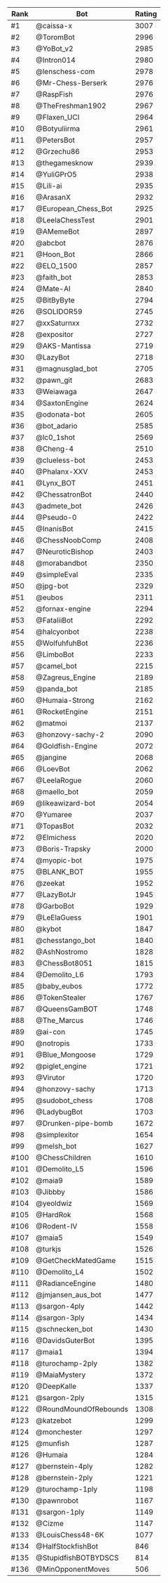 Rank|Bot|Rating
---|---|---
#1|@caissa-x|3007
#2|@ToromBot|2996
#3|@YoBot_v2|2985
#4|@Intron014|2980
#5|@lenschess-com|2978
#6|@Mr-Chess-Berserk|2976
#7|@RaspFish|2976
#8|@TheFreshman1902|2967
#9|@Flaxen_UCI|2964
#10|@Botyuliirma|2961
#11|@PetersBot|2957
#12|@Grzechu86|2953
#13|@thegamesknow|2939
#14|@YuliGPrO5|2938
#15|@Lili-ai|2935
#16|@ArasanX|2932
#17|@European_Chess_Bot|2925
#18|@LeelaChessTest|2901
#19|@AMemeBot|2897
#20|@abcbot|2876
#21|@Hoon_Bot|2866
#22|@ELO_1500|2857
#23|@faith_bot|2853
#24|@Mate-AI|2840
#25|@BitByByte|2794
#26|@SOLIDOR59|2745
#27|@xxSaturnxx|2732
#28|@expositor|2727
#29|@AKS-Mantissa|2719
#30|@LazyBot|2718
#31|@magnusglad_bot|2705
#32|@pawn_git|2683
#33|@Weiawaga|2647
#34|@SaxtonEngine|2624
#35|@odonata-bot|2605
#36|@bot_adario|2585
#37|@lc0_1shot|2569
#38|@Cheng-4|2510
#39|@clueless-bot|2453
#40|@Phalanx-XXV|2453
#41|@Lynx_BOT|2451
#42|@ChessatronBot|2440
#43|@admete_bot|2426
#44|@Pseudo-0|2422
#45|@InanisBot|2415
#46|@ChessNoobComp|2408
#47|@NeuroticBishop|2403
#48|@morabandbot|2350
#49|@simpleEval|2335
#50|@jpg-bot|2329
#51|@eubos|2311
#52|@fornax-engine|2294
#53|@FataliiBot|2292
#54|@halcyonbot|2238
#55|@WolfuhfuhBot|2236
#56|@LimboBot|2233
#57|@camel_bot|2215
#58|@Zagreus_Engine|2189
#59|@panda_bot|2185
#60|@Humaia-Strong|2162
#61|@RocketEngine|2151
#62|@matmoi|2137
#63|@honzovy-sachy-2|2090
#64|@Goldfish-Engine|2072
#65|@jangine|2068
#66|@LoevBot|2062
#67|@LeelaRogue|2060
#68|@maello_bot|2059
#69|@likeawizard-bot|2054
#70|@Yumaree|2037
#71|@TopasBot|2032
#72|@Elmichess|2020
#73|@Boris-Trapsky|2000
#74|@myopic-bot|1975
#75|@BLANK_BOT|1955
#76|@zeekat|1952
#77|@LazyBotJr|1945
#78|@GarboBot|1929
#79|@LeElaGuess|1901
#80|@kybot|1847
#81|@chesstango_bot|1840
#82|@AshNostromo|1828
#83|@ChessBot8051|1815
#84|@Demolito_L6|1793
#85|@baby_eubos|1772
#86|@TokenStealer|1767
#87|@QueensGamBOT|1748
#88|@The_Marcus|1746
#89|@ai-con|1745
#90|@notropis|1733
#91|@Blue_Mongoose|1729
#92|@piglet_engine|1721
#93|@Virutor|1720
#94|@honzovy-sachy|1713
#95|@sudobot_chess|1708
#96|@LadybugBot|1703
#97|@Drunken-pipe-bomb|1672
#98|@simplexitor|1654
#99|@melsh_bot|1627
#100|@ChessChildren|1610
#101|@Demolito_L5|1596
#102|@maia9|1589
#103|@Jibbby|1586
#104|@yeoldwiz|1569
#105|@HardRok|1568
#106|@Rodent-IV|1558
#107|@maia5|1549
#108|@turkjs|1526
#109|@GetCheckMatedGame|1515
#110|@Demolito_L4|1502
#111|@RadianceEngine|1480
#112|@jmjansen_aus_bot|1477
#113|@sargon-4ply|1442
#114|@sargon-3ply|1434
#115|@schnecken_bot|1430
#116|@DavidsGuterBot|1395
#117|@maia1|1394
#118|@turochamp-2ply|1382
#119|@MaiaMystery|1372
#120|@DeepKalle|1337
#121|@sargon-2ply|1315
#122|@RoundMoundOfRebounds|1308
#123|@katzebot|1299
#124|@monchester|1297
#125|@munfish|1287
#126|@Humaia|1284
#127|@bernstein-4ply|1282
#128|@bernstein-2ply|1221
#129|@turochamp-1ply|1198
#130|@pawnrobot|1167
#131|@sargon-1ply|1149
#132|@Cizme|1147
#133|@LouisChess48-6K|1077
#134|@HalfStockfishBot|846
#135|@StupidfishBOTBYDSCS|814
#136|@MinOpponentMoves|506
